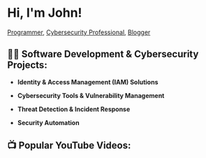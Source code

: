 # Hi, I'm John!  
[Programmer](https://github.com/johneburnsjr), [Cybersecurity Professional](https://www.linkedin.com/johneburnsjr/), [Blogger](https://johnedwardburns.com)<!--  [YouTuber](https://www.youtube.com/c/joshmadakor) -->

## 👨‍💻 Software Development & Cybersecurity Projects:

- **Identity & Access Management (IAM) Solutions**  
 <!--  - [Active Directory Bulk User Creation (PowerShell)](https://github.com/joshmadakor1/AD_PS)  -->
<!--   - [Office 365 Security & Compliance Management](https://github.com/joshmadakor1/Office-365-MFA-Compliance) *(demo of managing MFA policies)*  -->

- **Cybersecurity Tools & Vulnerability Management**  
<!--   - [Nessus Vulnerability Scan Automation (PowerShell)](https://github.com/joshmadakor1/Nessus-Automation)  -->
<!--   - [Ransomware Proof of Concept (C# Encrypter & Decrypter)](https://github.com/joshmadakor1/EncrypterPOC)  -->

- **Threat Detection & Incident Response**  
<!--   - [Microsoft Defender for Endpoint Setup & Optimization](https://github.com/joshmadakor1/Microsoft-Defender-Setup)  -->
<!--   - [Splunk SIEM Configuration for Threat Detection](https://github.com/joshmadakor1/Splunk-Config)-->

- **Security Automation**  
<!--   - [Automated Security Patch Management with PowerShell](https://github.com/joshmadakor1/Auto-Security-Patches)  -->
<!--   - [FIM (File Integrity Monitor) in PowerShell](https://github.com/joshmadakor1/PowerShell-Integrity-FIM)-->

## 📺 Popular YouTube Videos:


<!-- ## 🤳 Connect with me: -->
